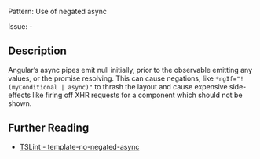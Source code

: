 Pattern: Use of negated async

Issue: -

## Description

Angular’s async pipes emit null initially, prior to the observable emitting any values, or the promise resolving. This can cause negations, like `*ngIf="!(myConditional | async)"` to thrash the layout and cause expensive side-effects like firing off XHR requests for a component which should not be shown.

## Further Reading

* [TSLint - template-no-negated-async](http://codelyzer.com/rules/template-no-negated-async/)